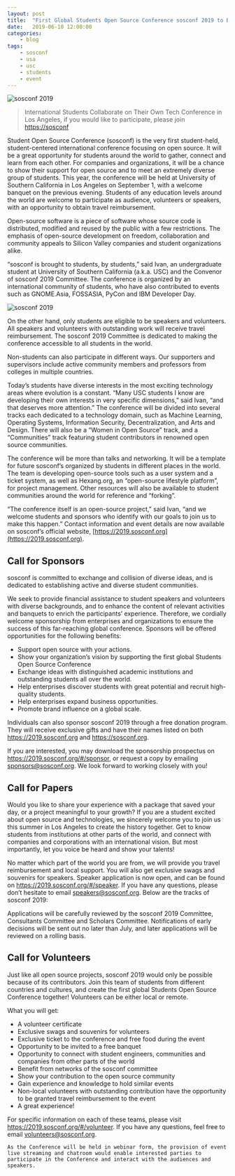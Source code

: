```yaml
---
layout: post
title:	"First Global Students Open Source Conference sosconf 2019 to Bring Together Next-Generation Tech Community"
date:	2019-06-10 12:00:00
categories:
    - blog
tags:
    - sosconf
    - usa
    - usc
    - students
    - event
---
```


![sosconf 2019](https://singaporelug.org/images/posts/2019/sosconf-2019-cover.png)

> International Students Collaborate on Their Own Tech Conference in Los Angeles, if you would like to participate, please join [https://sosconf](https://t.me/sosconf)

Student Open Source Conference (sosconf) is the very first student-held, student-centered international conference focusing on open source. It will be a great opportunity for students around the world to gather, connect and learn from each other. For companies and organizations, it will be a chance to show their support for open source and to meet an extremely diverse group of students. This year, the conference will be held at University of Southern California in Los Angeles on September 1, with a welcome banquet on the previous evening. Students of any education levels around the world are welcome to participate as audience, volunteers or speakers, with an opportunity to obtain travel reimbursement.

Open-source software is a piece of software whose source code is distributed, modified and reused by the public with a few restrictions. The emphasis of open-source development on freedom, collaboration and community appeals to Silicon Valley companies and student organizations alike.

“sosconf is brought to students, by students,” said Ivan, an undergraduate student at University of Southern California (a.k.a. USC) and the Convenor of sosconf 2019 Committee. The conference is organized by an international community of students, who have also contributed to events such as GNOME.Asia, FOSSASIA, PyCon and IBM Developer Day.

![sosconf 2019](https://singaporelug.org/images/posts/2019/sosconf-USC.jpg)

On the other hand, only students are eligible to be speakers and volunteers. All speakers and volunteers with outstanding work will receive travel reimbursement. The sosconf 2019 Committee is dedicated to making the conference accessible to all students in the world.

Non-students can also participate in different ways. Our supporters and supervisors include active community members and professors from colleges in multiple countries.

Today’s students have diverse interests in the most exciting technology areas where evolution is a constant. “Many USC students I know are developing their own interests in very specific dimensions,” said Ivan, “and that deserves more attention.” The conference will be divided into several tracks each dedicated to a technology domain, such as Machine Learning, Operating Systems, Information Security, Decentralization, and Arts and Design. There will also be a “Women in Open Source” track, and a “Communities” track featuring student contributors in renowned open source communities.

The conference will be more than talks and networking. It will be a template for future sosconf’s organized by students in different places in the world. The team is developing open-source tools such as a user system and a ticket system, as well as Hexang.org, an “open-source lifestyle platform”, for project management. Other resources will also be available to student communities around the world for reference and “forking”.

“The conference itself is an open-source project,” said Ivan, “and we welcome students and sponsors who identify with our goals to join us to make this happen.” Contact information and event details are now available on sosconf’s official website, [https://2019.sosconf.org](https://2019.sosconf.org).

## Call for Sponsors
sosconf is committed to exchange and collision of diverse ideas, and is dedicated to establishing active and diverse student communities.

We seek to provide financial assistance to student speakers and volunteers with diverse backgrounds, and to enhance the content of relevant activities and banquets to enrich the participants’ experience. Therefore, we cordially welcome sponsorship from enterprises and organizations to ensure the success of this far-reaching global conference. Sponsors will be offered opportunities for the following benefits:

  -  Support open source with your actions.
  -  Show your organization’s vision by supporting the first global Students Open Source Conference
  -  Exchange ideas with distinguished academic institutions and outstanding students all over the world.
  -  Help enterprises discover students with great potential and recruit high-quality students.
  -  Help enterprises expand business opportunities.
  -  Promote brand influence on a global scale.

Individuals can also sponsor sosconf 2019 through a free donation program. They will receive exclusive gifts and have their names listed on both https://2019.sosconf.org and https://sosconf.org.

If you are interested, you may download the sponsorship prospectus  on https://2019.sosconf.org/#/sponsor, or request a copy by emailing sponsors@sosconf.org. We look forward to working closely with you!

## Call for Papers

Would you like to share your experience with a package that saved your day, or a project meaningful to your growth? If you are a student excited about open source and technologies, we sincerely welcome you to join us this summer in Los Angeles to create the history together. Get to know students from institutions at other parts of the world, and connect with companies and corporations with an international vision. But most importantly, let you voice be heard and show your talents!

No matter which part of the world you are from, we will provide you travel reimbursement and local support. You will also get exclusive swags and souvenirs for speakers. Speaker application is now open, and can be found on https://2019.sosconf.org/#/speaker. If you have any questions, please don’t hesitate to email speakers@sosconf.org. Below are the tracks of sosconf 2019:

Applications will be carefully reviewed by the sosconf 2019 Committee, Consultants Committee and Scholars Committee. Notifications of early decisions will be sent out no later than July, and later applications will be reviewed on a rolling basis.

## Call for Volunteers

Just like all open source projects, sosconf 2019 would only be possible because of its contributors. Join this team of students from different countries and cultures, and create the first global Students Open Source Conference together! Volunteers can be either local or remote.

What you will get:

  -  A volunteer certificate
   - Exclusive swags and souvenirs for volunteers
  -  Exclusive ticket to the conference and free food during the event
  -  Opportunity to be invited to a free banquet
  -  Opportunity to connect with student engineers, communities and companies from other parts of the world
  -  Benefit from networks of the sosconf committee
  -  Show your contribution to the open source community
  -  Gain experience and knowledge to hold similar events
  -  Non-local volunteers with outstanding contribution have the opportunity to be granted travel reimbursement to the event
  -  A great experience!

For specific information on each of these teams, please visit https://2019.sosconf.org/#/volunteer. If you have any questions, feel free to email volunteers@sosconf.org.

~~~
As the Conference will be held in webinar form, the provision of event live streaming and chatroom would enable interested parties to participate in the Conference and interact with the audiences and speakers.
~~~

